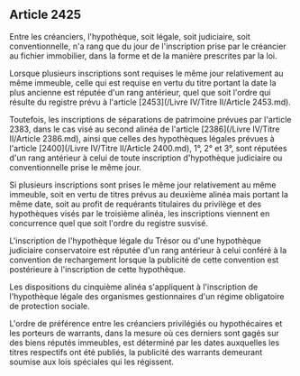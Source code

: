 Article 2425
----
Entre les créanciers, l'hypothèque, soit légale, soit judiciaire, soit
conventionnelle, n'a rang que du jour de l'inscription prise par le créancier au
fichier immobilier, dans la forme et de la manière prescrites par la loi.

Lorsque plusieurs inscriptions sont requises le même jour relativement au même
immeuble, celle qui est requise en vertu du titre portant la date la plus
ancienne est réputée d'un rang antérieur, quel que soit l'ordre qui résulte du
registre prévu à l'article [2453](/Livre IV/Titre II/Article 2453.md).

Toutefois, les inscriptions de séparations de patrimoine prévues par l'article
2383, dans le cas visé au second alinéa de l'article [2386](/Livre IV/Titre II/Article 2386.md), ainsi que celles des
hypothèques légales prévues à l'article [2400](/Livre IV/Titre II/Article 2400.md), 1°, 2° et 3°, sont réputées d'un
rang antérieur à celui de toute inscription d'hypothèque judiciaire ou
conventionnelle prise le même jour.

Si plusieurs inscriptions sont prises le même jour relativement au même
immeuble, soit en vertu de titres prévus au deuxième alinéa mais portant la même
date, soit au profit de requérants titulaires du privilège et des hypothèques
visés par le troisième alinéa, les inscriptions viennent en concurrence quel que
soit l'ordre du registre susvisé.

L'inscription de l'hypothèque légale du Trésor ou d'une hypothèque judiciaire
conservatoire est réputée d'un rang antérieur à celui conféré à la convention de
rechargement lorsque la publicité de cette convention est postérieure à
l'inscription de cette hypothèque.

Les dispositions du cinquième alinéa s'appliquent à l'inscription de
l'hypothèque légale des organismes gestionnaires d'un régime obligatoire de
protection sociale.

L'ordre de préférence entre les créanciers privilégiés ou hypothécaires et les
porteurs de warrants, dans la mesure où ces derniers sont gagés sur des biens
réputés immeubles, est déterminé par les dates auxquelles les titres respectifs
ont été publiés, la publicité des warrants demeurant soumise aux lois spéciales
qui les régissent.

